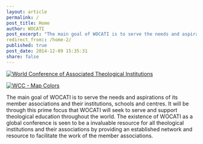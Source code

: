 ```yaml
---
layout: article
permalink: /
post_title: Home
author: WOCATI
post_excerpt: "The main goal of WOCATI is to serve the needs and aspirations of its member associations and their institutions, schools and centres. It will be through this prime focus that WOCATI will seek to serve and support theological education throughout the world. The existence of WOCATI as a global conference is seen to be a invaluable resource for all theological institutions and their associations by providing an established network and resource to facilitate the work of the member associations."
redirect_from:: /home-2/
published: true
post_date: 2014-12-09 15:35:31
share: false
---
```


[![World Conference of Associated Theological Institutions](https://wocati.org/wp-content/uploads/2012/06/WOCATI-logo.png "WOCATI logo")](https://wocati.org/wp-content/uploads/2012/06/WOCATI-logo.png)

[![](https://wocati.org/wp-content/uploads/2012/06/map-colour-layers.png "WCC - Map Colors")](https://wocati.org/wp-content/uploads/2012/06/map-colour-layers.png)

The main goal of WOCATI is to serve the needs and aspirations of its member associations and their institutions, schools and centres. It will be through this prime focus that WOCATI will seek to serve and support theological education throughout the world. The existence of WOCATI as a global conference is seen to be a invaluable resource for all theological institutions and their associations by providing an established network and resource to facilitate the work of the member associations.

